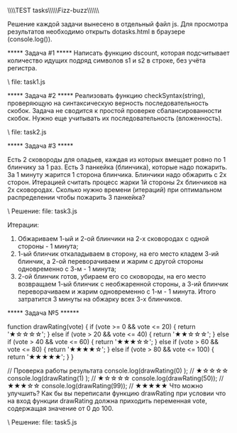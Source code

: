 \\\\\\\\TEST tasks\\\\\\\\\\Fizz-buzz\\\\\\\\\\\


Решение каждой задачи вынесено в отдельный файл js.
Для просмотра результатов необходимо открыть dotasks.html в браузере (console.log()).


*****     Задача #1     *****
Написать функцию dscount, которая подсчитывает количество идущих подряд символов s1 и s2 в строке, без учёта регистра.

\\  file: task1.js



*****     Задача #2     *****
Реализовать функцию checkSyntax(string), проверяющую на синтаксическую верность последовательность скобок. 
Задача не сводится к простой проверке сбалансированности скобок. Нужно еще учитывать их последовательность (вложенность).

\\ file: task2.js


*****     Задача #3     *****

Есть 2 сковороды для оладьев, каждая из которых вмещает ровно по 1 блинчику за 1 раз.
Есть 3 панкейка (блинчика), которые надо пожарить.
За 1 минуту жарится 1 сторона блинчика.
Блинчики надо обжарить с 2х сторон.
Итерацией считать процесс жарки 1й стороны 2х блинчиков на 2х сковородах. Сколько нужно времени (итераций) при оптимальном распределении чтобы пожарить 3 панкейка?

\\ Решение: file: task3.js

Итерации:

1. Обжариваем 1-ый и 2-ой блинчики на 2-х сковородах с одной стороны  -  1 минута;
2. 1-ый блинчик откаладываем в сторону, на его место кладем 3-ий блинчик, а 2-ой переворачиваем и жарим с другой стороны одновременно с 3-м - 1 минута;
3. 2-ой блинчик готов, убираем его со сковороды, на его место возвращаем 1-ый блинчик с необжаренной стороны, а 3-ий блинчик переворачиваем и жарим одновременно с 1-м - 1 минута.
Итого затратится 3 минуты на обжарку всех 3-х блинчиков.



*****     Задача №5      ******

function drawRating(vote) {
    if (vote >= 0 && vote <= 20) {
        return '★☆☆☆☆';
    }
    else if (vote > 20 && vote <= 40) {
        return '★★☆☆☆';
    }
    else if (vote > 40 && vote <= 60) {
        return '★★★☆☆';
    }
    else if (vote > 60 && vote <= 80) {
        return '★★★★☆';
    }
    else if (vote > 80 && vote <= 100) {
        return '★★★★★';
    }
}

// Проверка работы результата
console.log(drawRating(0) ); // ★☆☆☆☆
console.log(drawRating(1) ); // ★☆☆☆☆
console.log(drawRating(50)); // ★★★☆☆
console.log(drawRating(99)); // ★★★★★
Что можно улучшить? Как бы вы переписали функцию drawRating при условии что на вход функции drawRating должна приходить переменная vote, содержащая значение от 0 до 100.

\\ Решение: file: task5.js
